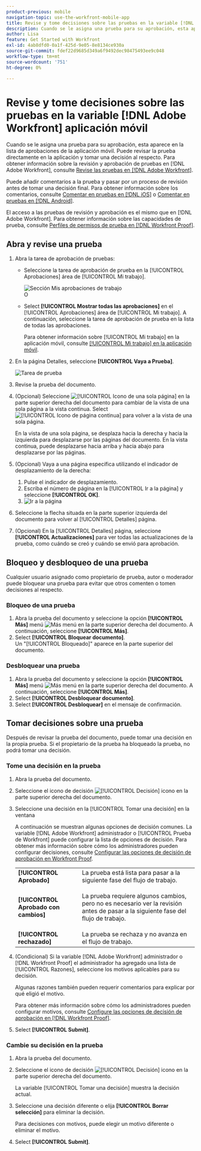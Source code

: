 ```yaml
---
product-previous: mobile
navigation-topic: use-the-workfront-mobile-app
title: Revise y tome decisiones sobre las pruebas en la variable [!DNL Adobe Workfront] aplicación móvil
description: Cuando se le asigna una prueba para su aprobación, esta aparece en la lista de aprobaciones de la aplicación móvil. Puede revisar la prueba directamente en la aplicación y tomar una decisión al respecto.
author: Lisa
feature: Get Started with Workfront
exl-id: 4ab8dfd0-0a1f-425d-9e05-8e8134ce930a
source-git-commit: fdef22d9685d349a6f9492dec98475493ee9c048
workflow-type: tm+mt
source-wordcount: '751'
ht-degree: 0%

---
```


# Revise y tome decisiones sobre las pruebas en la variable [!DNL Adobe Workfront] aplicación móvil

Cuando se le asigna una prueba para su aprobación, esta aparece en la lista de aprobaciones de la aplicación móvil. Puede revisar la prueba directamente en la aplicación y tomar una decisión al respecto. Para obtener información sobre la revisión y aprobación de pruebas en [!DNL Adobe Workfront], consulte [Revise las pruebas en [!DNL Adobe Workfront]](../../../review-and-approve-work/proofing/reviewing-proofs-within-workfront/review-proofs-in-wf.md).

Puede añadir comentarios a la prueba y pasar por un proceso de revisión antes de tomar una decisión final. Para obtener información sobre los comentarios, consulte [Comentar en pruebas en [!DNL iOS]](../../../workfront-basics/mobile-apps/using-the-workfront-mobile-app/comment-on-proofs-ios.md) o [Comentar en pruebas en [!DNL Android]](../../../workfront-basics/mobile-apps/using-the-workfront-mobile-app/comment-on-proofs-android.md).

El acceso a las pruebas de revisión y aprobación es el mismo que en [!DNL Adobe Workfront]. Para obtener información sobre las capacidades de prueba, consulte [Perfiles de permisos de prueba en [!DNL Workfront Proof]](../../../workfront-proof/wp-acct-admin/account-settings/proof-perm-profiles-in-wp.md).

## Abra y revise una prueba

1. Abra la tarea de aprobación de pruebas:

   * Seleccione la tarea de aprobación de prueba en la [!UICONTROL Aprobaciones] área de [!UICONTROL Mi trabajo].

      ![Sección Mis aprobaciones de trabajo](assets/mobile-mywork-approvals-338x482.png)\
      O

   * Select **[!UICONTROL Mostrar todas las aprobaciones]** en el [!UICONTROL Aprobaciones] área de [!UICONTROL Mi trabajo]. A continuación, seleccione la tarea de aprobación de prueba en la lista de todas las aprobaciones.

      Para obtener información sobre [!UICONTROL Mi trabajo] en la aplicación móvil, consulte [[!UICONTROL Mi trabajo] en la aplicación móvil](../../../workfront-basics/mobile-apps/using-the-workfront-mobile-app/my-work-section-mobile.md).

1. En la página Detalles, seleccione **[!UICONTROL Vaya a Prueba]**.

   ![Tarea de prueba](assets/mobile-prooftask1-338x516.png)

1. Revise la prueba del documento.
1. (Opcional) Seleccione ![[!UICONTROL Icono de una sola página]](assets/mobile-proofpagingicon1-25x36.png) en la parte superior derecha del documento para cambiar de la vista de una sola página a la vista continua. Select ![[!UICONTROL Icono de página continua]](assets/mobile-proofpagingicon2-25x25.png) para volver a la vista de una sola página.

   En la vista de una sola página, se desplaza hacia la derecha y hacia la izquierda para desplazarse por las páginas del documento. En la vista continua, puede desplazarse hacia arriba y hacia abajo para desplazarse por las páginas.

1. (Opcional) Vaya a una página específica utilizando el indicador de desplazamiento de la derecha:

   1. Pulse el indicador de desplazamiento.
   1. Escriba el número de página en la [!UICONTROL Ir a la página] y seleccione **[!UICONTROL OK]**.
   1. ![Ir a la página](assets/mobile-gotopage-350x224.png)

1. Seleccione la flecha situada en la parte superior izquierda del documento para volver al [!UICONTROL Detalles] página.
1. (Opcional) En la [!UICONTROL Detalles] página, seleccione **[!UICONTROL Actualizaciones]** para ver todas las actualizaciones de la prueba, como cuándo se creó y cuándo se envió para aprobación.

## Bloqueo y desbloqueo de una prueba

Cualquier usuario asignado como propietario de prueba, autor o moderador puede bloquear una prueba para evitar que otros comenten o tomen decisiones al respecto.

### Bloqueo de una prueba

1. Abra la prueba del documento y seleccione la opción **[!UICONTROL Más]** menú ![Más menú](assets/mobile-verticalmoremenu-20x33.png) en la parte superior derecha del documento. A continuación, seleccione **[!UICONTROL Más]**.
1. Select **[!UICONTROL Bloquear documento]**.\
   Un &quot;[!UICONTROL Bloqueado]&quot; aparece en la parte superior del documento.

### Desbloquear una prueba

1. Abra la prueba del documento y seleccione la opción **[!UICONTROL Más]** menú ![Más menú](assets/mobile-verticalmoremenu-20x33.png) en la parte superior derecha del documento. A continuación, seleccione **[!UICONTROL Más]**.
1. Select **[!UICONTROL Desbloquear documento]**.
1. Select **[!UICONTROL Desbloquear]** en el mensaje de confirmación.

## Tomar decisiones sobre una prueba

Después de revisar la prueba del documento, puede tomar una decisión en la propia prueba. Si el propietario de la prueba ha bloqueado la prueba, no podrá tomar una decisión.

### Tome una decisión en la prueba

1. Abra la prueba del documento.
1. Seleccione el icono de decisión ![[!UICONTROL Decisión] icono](assets/mobile-proofcheckmarkdecisionicon-30x30.png) en la parte superior derecha del documento.
1. Seleccione una decisión en la [!UICONTROL Tomar una decisión] en la ventana

   A continuación se muestran algunas opciones de decisión comunes. La variable [!DNL Adobe Workfront] administrador o [!UICONTROL Prueba de Workfront] puede configurar la lista de opciones de decisión. Para obtener más información sobre cómo los administradores pueden configurar decisiones, consulte [Configurar las opciones de decisión de aprobación en Workfront Proof](../../../workfront-proof/wp-acct-admin/account-settings/configure-approval-decision-in-wp.md).

   <table style="table-layout:auto"> 
    <col> 
    <col> 
    <tbody> 
     <tr> 
      <td role="rowheader"><strong>[!UICONTROL Aprobado]</strong></td> 
      <td>La prueba está lista para pasar a la siguiente fase del flujo de trabajo.</td> 
     </tr> 
     <tr> 
      <td role="rowheader"><strong>[!UICONTROL Aprobado con cambios]</strong></td> 
      <td> <p>La prueba requiere algunos cambios, pero no es necesario ver la revisión antes de pasar a la siguiente fase del flujo de trabajo.</p> </td> 
     </tr> 
     <tr> 
      <td role="rowheader"><strong>[!UICONTROL rechazado]</strong></td> 
      <td>La prueba se rechaza y no avanza en el flujo de trabajo.</td> 
     </tr> 
    </tbody> 
   </table>

1. (Condicional) Si la variable [!DNL Adobe Workfront] administrador o [!DNL Workfront Proof] el administrador ha agregado una lista de [!UICONTROL Razones], seleccione los motivos aplicables para su decisión.

   Algunas razones también pueden requerir comentarios para explicar por qué eligió el motivo.

   Para obtener más información sobre cómo los administradores pueden configurar motivos, consulte  [Configure las opciones de decisión de aprobación en [!DNL Workfront Proof]](../../../workfront-proof/wp-acct-admin/account-settings/configure-approval-decision-in-wp.md).

1. Select **[!UICONTROL Submit]**.

### Cambie su decisión en la prueba

1. Abra la prueba del documento.
1. Seleccione el icono de decisión ![[!UICONTROL Decisión] icono](assets/mobile-proofcheckmarkdecisionicon-30x30.png) en la parte superior derecha del documento.

   La variable [!UICONTROL Tomar una decisión] muestra la decisión actual.

1. Seleccione una decisión diferente o elija **[!UICONTROL Borrar selección]** para eliminar la decisión.

   Para decisiones con motivos, puede elegir un motivo diferente o eliminar el motivo.

1. Select **[!UICONTROL Submit]**.
